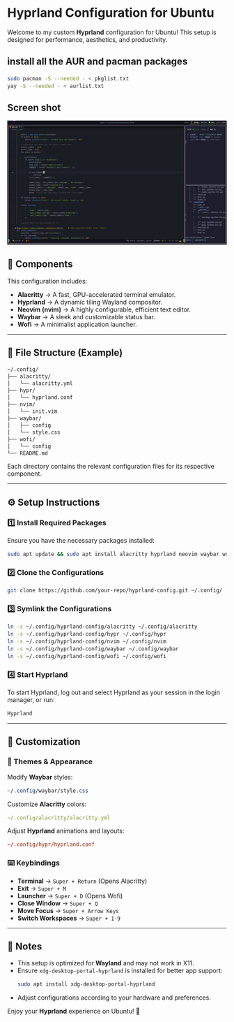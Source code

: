 # Hyprland Configuration for Ubuntu

Welcome to my custom **Hyprland** configuration for Ubuntu! This setup is designed for performance, aesthetics, and productivity.

## install all the AUR and pacman packages

```bash
sudo pacman -S --needed - < pkglist.txt
yay -S --needed - < aurlist.txt

```

## Screen shot

![Demo screenshot](./Demo.png)

## 🚀 Components

This configuration includes:

- **Alacritty** → A fast, GPU-accelerated terminal emulator.
- **Hyprland** → A dynamic tiling Wayland compositor.
- **Neovim (nvim)** → A highly configurable, efficient text editor.
- **Waybar** → A sleek and customizable status bar.
- **Wofi** → A minimalist application launcher.

---

## 📂 File Structure (Example)

```
~/.config/
├── alacritty/
│   └── alacritty.yml
├── hypr/
│   └── hyprland.conf
├── nvim/
│   └── init.vim
├── waybar/
│   ├── config
│   └── style.css
├── wofi/
│   └── config
└── README.md
```

Each directory contains the relevant configuration files for its respective component.

---

## ⚙️ Setup Instructions

### 1️⃣ Install Required Packages

Ensure you have the necessary packages installed:

```bash
sudo apt update && sudo apt install alacritty hyprland neovim waybar wofi git xdg-desktop-portal-hyprland
```

### 2️⃣ Clone the Configurations

```bash
git clone https://github.com/your-repo/hyprland-config.git ~/.config/
```

### 3️⃣ Symlink the Configurations

```bash
ln -s ~/.config/hyprland-config/alacritty ~/.config/alacritty
ln -s ~/.config/hyprland-config/hypr ~/.config/hypr
ln -s ~/.config/hyprland-config/nvim ~/.config/nvim
ln -s ~/.config/hyprland-config/waybar ~/.config/waybar
ln -s ~/.config/hyprland-config/wofi ~/.config/wofi
```

### 4️⃣ Start Hyprland

To start Hyprland, log out and select Hyprland as your session in the login manager, or run:

```bash
Hyprland
```

---

## 🎨 Customization

### 🌟 Themes & Appearance

Modify **Waybar** styles:

```css
~/.config/waybar/style.css
```

Customize **Alacritty** colors:

```yaml
~/.config/alacritty/alacritty.yml
```

Adjust **Hyprland** animations and layouts:

```conf
~/.config/hypr/hyprland.conf
```

### ⌨️ Keybindings

- **Terminal** → `Super + Return` (Opens Alacritty)
- **Exit** → `Super + M`
- **Launcher** → `Super + D` (Opens Wofi)
- **Close Window** → `Super + Q`
- **Move Focus** → `Super + Arrow Keys`
- **Switch Workspaces** → `Super + 1-9`

---

## 📜 Notes

- This setup is optimized for **Wayland** and may not work in X11.
- Ensure `xdg-desktop-portal-hyprland` is installed for better app support:
  ```bash
  sudo apt install xdg-desktop-portal-hyprland
  ```
- Adjust configurations according to your hardware and preferences.

Enjoy your **Hyprland** experience on Ubuntu! 🚀
